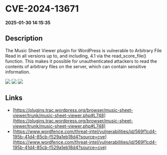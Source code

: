 # CVE-2024-13671

**2025-01-30 14:15:35**

## Description
The Music Sheet Viewer plugin for WordPress is vulnerable to Arbitrary File Read in all versions up to, and including, 4.1 via the read_score_file() function. This makes it possible for unauthenticated attackers to read the contents of arbitrary files on the server, which can contain sensitive information.

![](https://img.shields.io/static/v1?label=Score&message=7.5&color=red)
![](https://img.shields.io/static/v1?label=Severity&message=HIGH&color=red)
![](https://img.shields.io/static/v1?label=CWE&message=Traversal&color=green)

## Links
- [https://plugins.trac.wordpress.org/browser/music-sheet-viewer/trunk/music-sheet-viewer.php#L748](https://plugins.trac.wordpress.org/browser/music-sheet-viewer/trunk/music-sheet-viewer.php#L748)
- [https://www.wordfence.com/threat-intel/vulnerabilities/id/569f1cd4-195b-41d4-85cb-f529a1eb18d4?source=cve](https://www.wordfence.com/threat-intel/vulnerabilities/id/569f1cd4-195b-41d4-85cb-f529a1eb18d4?source=cve)
